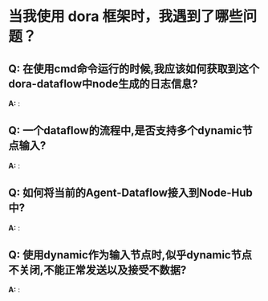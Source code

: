 #  当我使用 dora 框架时，我遇到了哪些问题？


## Q: 在使用cmd命令运行的时候,我应该如何获取到这个dora-dataflow中node生成的日志信息?
**A:** : 


## Q: 一个dataflow的流程中,是否支持多个dynamic节点输入?
**A:** : 


## Q: 如何将当前的Agent-Dataflow接入到Node-Hub中?
**A:** : 

## Q: 使用dynamic作为输入节点时,似乎dynamic节点不关闭,不能正常发送以及接受不数据?
**A:** : 



